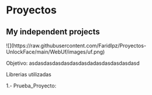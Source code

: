 # Proyectos
<h2> My independent projects </h2>
![](https://raw.githubusercontent.com/Faridlpz/Proyectos-UnlockFace/main/WebUf/images/uf.png)


Objetivo: 
  asdasdasdasdasdasdasdadasdasdasdasdasd
  
Librerias utilizadas 
    

1.- Prueba_Proyecto:
